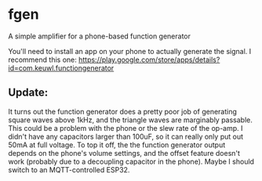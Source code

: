 # fgen
A simple amplifier for a phone-based function generator

You'll need to install an app on your phone to actually generate the signal.
I recommend this one: https://play.google.com/store/apps/details?id=com.keuwl.functiongenerator

## Update:
It turns out the function generator does a pretty poor job of generating square waves above 1kHz, and the triangle waves are marginably passable. This could be a problem with the phone or the slew rate of the op-amp. I didn't have any capacitors larger than 100uF, so it can really only put out 50mA at full voltage. To top it off, the the function generator output depends on the phone's volume settings, and the offset feature doesn't work (probably due to a decoupling capacitor in the phone). Maybe I should switch to an MQTT-controlled ESP32.
